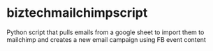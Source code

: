 # biztechmailchimpscript
Python script that pulls emails from a google sheet to import them to mailchimp and creates a new email campaign using FB event content
